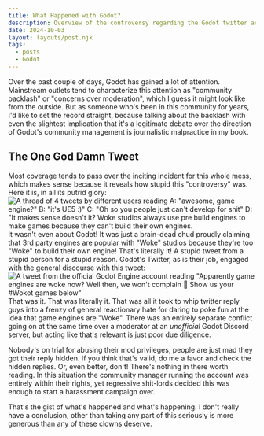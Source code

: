 ```yaml
---
title: What Happened with Godot?
description: Overview of the controversy regarding the Godot twitter account going "woke"
date: 2024-10-03
layout: layouts/post.njk
tags:
  - posts
  - Godot
---
```

Over the past couple of days, Godot has gained a lot of attention. Mainstream outlets tend to characterize this attention as "community backlash" or "concerns over moderation", which I guess it might look like from the outside. But as someone who's been in this community for years, I'd like to set the record straight, because talking about the backlash with even the slightest implication that it's a legitimate debate over the direction of Godot's community management is journalistic malpractice in my book.

## The One God Damn Tweet

Most coverage tends to pass over the inciting incident for this whole mess, which makes sense because it reveals how stupid this "controversy" was. Here it is, in all its putrid glory:
![A thread of 4 tweets by different users reading A: "awesome, game engine?" B: "it's UE5 :)" C: "Oh so you people just can't develop for shit" D: "It makes sense doesn't it? Woke studios always use pre build engines to make games because they can't build their own engines.](/img/GYfLkqVXgAAR-lT.jpg)
It wasn't even about Godot! It was just a brain-dead chud proudly claiming that 3rd party engines are popular with "Woke" studios because they're too "Woke" to build their own engine! That's literally it! A stupid tweet from a stupid person for a stupid reason. Godot's Twitter, as is their job, engaged with the general discourse with this tweet: 
![A tweet from the official Godot Engine account reading "Apparently game engines are woke now? Well then, we won't complain :rainbow: Show us your #Wokot games below"](/img/84b-2290307145.jpg)
That was it. That was literally it. That was all it took to whip twitter reply guys into a frenzy of general reactionary hate for daring to poke fun at the idea that game engines are "Woke". There was an entirely separate conflict going on at the same time over a moderator at an *unofficial* Godot Discord server, but acting like that's relevant is just poor due diligence.

Nobody's on trial for abusing their mod privileges, people are just mad they got their reply hidden. If you think that's valid, do me a favor and check the hidden replies. Or, even better, don't! There's nothing in there worth reading. In this situation the community manager running the account was entirely within their rights, yet regressive shit-lords decided this was enough to start a harassment campaign over.

That's the gist of what's happened and what's happening. I don't really have a conclusion, other than taking any part of this seriously is more generous than any of these clowns deserve.